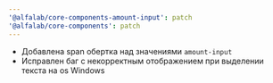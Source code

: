 ```yaml
---
'@alfalab/core-components-amount-input': patch
'@alfalab/core-components': patch
---
```


- Добавлена span обертка над значениями `amount-input`
- Исправлен баг с некорректным отображением при выделении текста на os Windows
